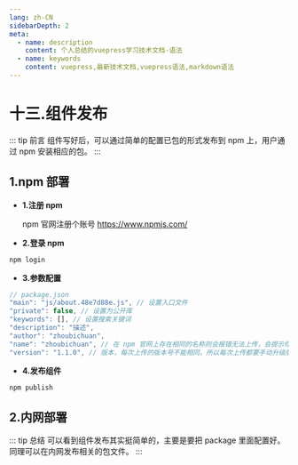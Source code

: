 ```yaml
---
lang: zh-CN
sidebarDepth: 2
meta:
  - name: description
    content: 个人总结的vuepress学习技术文档-语法
  - name: keywords
    content: vuepress,最新技术文档,vuepress语法,markdown语法
---
```


# 十三.组件发布

::: tip 前言
组件写好后，可以通过简单的配置已包的形式发布到 npm 上，用户通过 npm 安装相应的包。
:::

## 1.npm 部署

- **1.注册 npm**

  npm 官网注册个账号 https://www.npmjs.com/

- **2.登录 npm**

```bash
npm login
```

- **3.参数配置**

```js
// package.json
"main": "js/about.48e7d88e.js", // 设置入口文件
"private": false, // 设置为公开库
"keywords": [], // 设置搜索关键词
"description": "描述",
"author": "zhoubichuan",
"name": "zhoubichuan", // 在 npm 官网上存在相同的名称则会报错无法上传，会提示你没有权限修改此库
"version": "1.1.0", // 版本，每次上传的版本号不能相同，所以每次上传都要手动升级版本号
```

- **4.发布组件**

```bash
npm publish
```

## 2.内网部署

::: tip 总结
可以看到组件发布其实挺简单的，主要是要把 package 里面配置好。同理可以在内网发布相关的包文件。
:::
